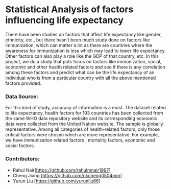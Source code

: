 # Statistical Analysis of factors influencing life expectancy
There have been studies on factors that affect life expectancy like gender, ethnicity, etc., but
there hasn’t been much study done on factors like immunization, which can matter a lot as there are countries where the awareness for immunization is less which may lead to lower life
expectancy. Other factors can also play a role like the GDP of that country, etc.
In this project, we do a study that puts focus on factors like immunization, social, economic and other health related factors and see if there is any correlation among these factors and predict what can be the life expectancy of an individual who is from a particular country with all the above mentioned factors provided.

### Data Source:
For this kind of study, accuracy of information is a must. The dataset related to life expectancy, health factors for 193 countries has been collected from the same WHO data repository website
and its corresponding economic data were collected from the United Nation website. The sample is globally representative. Among all categories of health-related factors, only those critical factors were chosen which are more representative. For example, we have immunization related factors , mortality factors, economic and social factors.

### Contributors:
- Rahul Nair[https://github.com/rahulmnair1997]
- Cheng Jiang [https://github.com/okcheng0504mm]
- Yurun Liu [https://github.com/yurunliu66]

